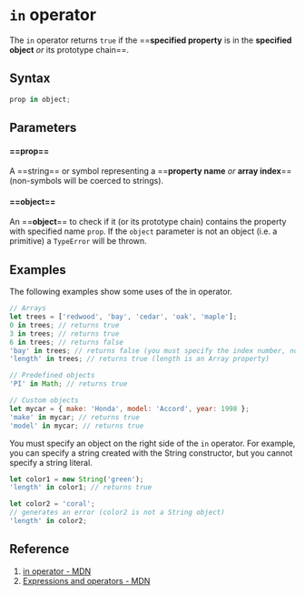 # `in` operator

The `in` operator returns `true` if the ==**specified property** is in the **specified object** _or_ its prototype chain==.

## Syntax

```js
prop in object;
```

## Parameters

#### ==prop==

A ==string== or symbol representing a ==**property name** _or_ **array index**== (non-symbols will be coerced to strings).

#### ==object==

An ==**object**== to check if it (or its prototype chain) contains the property with specified name `prop`. If the `object` parameter is not an object (i.e. a primitive) a `TypeError` will be thrown.

## Examples

The following examples show some uses of the in operator.

```js
// Arrays
let trees = ['redwood', 'bay', 'cedar', 'oak', 'maple'];
0 in trees; // returns true
3 in trees; // returns true
6 in trees; // returns false
'bay' in trees; // returns false (you must specify the index number, not the value at that index)
'length' in trees; // returns true (length is an Array property)

// Predefined objects
'PI' in Math; // returns true

// Custom objects
let mycar = { make: 'Honda', model: 'Accord', year: 1998 };
'make' in mycar; // returns true
'model' in mycar; // returns true
```

You must specify an object on the right side of the `in` operator. For example, you can specify a string created with the String constructor, but you cannot specify a string literal.

```js
let color1 = new String('green');
'length' in color1; // returns true

let color2 = 'coral';
// generates an error (color2 is not a String object)
'length' in color2;
```

## Reference

1. [in operator - MDN](https://developer.mozilla.org/en-US/docs/Web/JavaScript/Reference/Operators/in)
1. [Expressions and operators - MDN](https://developer.mozilla.org/en-US/docs/Web/JavaScript/Reference/Operators)
